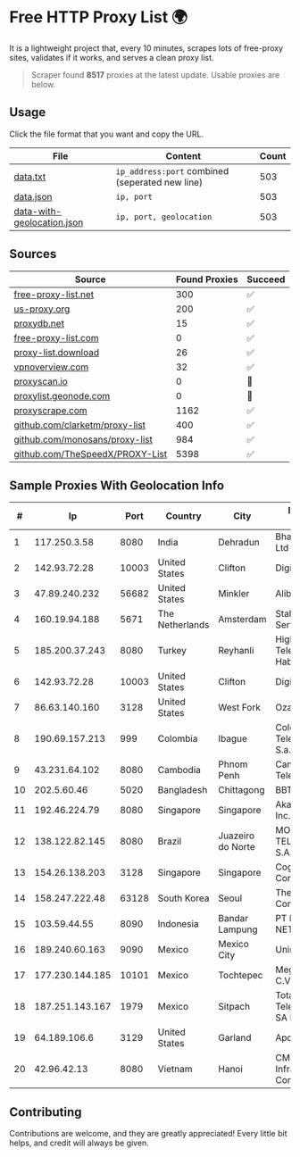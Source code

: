 
# Free HTTP Proxy List 🌍

It is a lightweight project that, every 10 minutes, scrapes lots of free-proxy sites, validates if it works, and serves a clean proxy list.


> Scraper found **8517** proxies at the latest update. Usable proxies are below.

## Usage

Click the file format that you want and copy the URL.


|File|Content|Count|
|----|-------|-----|
|[data.txt](https://raw.githubusercontent.com/themiralay/Proxy-List-World/master/data.txt)|`ip_address:port` combined (seperated new line)|503|
|[data.json](https://raw.githubusercontent.com/themiralay/Proxy-List-World/master/data.json)|`ip, port`|503|
|[data-with-geolocation.json](https://raw.githubusercontent.com/themiralay/Proxy-List-World/master/data-with-geolocation.json)|`ip, port, geolocation`|503|

## Sources

|Source|Found Proxies|Succeed|
|------|-------------|-------|
|[free-proxy-list.net](https://free-proxy-list.net)|300|✅|
|[us-proxy.org](https://www.us-proxy.org)|200|✅|
|[proxydb.net](http://proxydb.net)|15|✅|
|[free-proxy-list.com](https://free-proxy-list.com/?page=&port=&type%5B%5D=http&type%5B%5D=https&up_time=0&search=Search)|0|✅|
|[proxy-list.download](https://www.proxy-list.download/HTTP)|26|✅|
|[vpnoverview.com](https://vpnoverview.com/privacy/anonymous-browsing/free-proxy-servers)|32|✅|
|[proxyscan.io](https://www.proxyscan.io)|0|🚫|
|[proxylist.geonode.com](https://proxylist.geonode.com/api/proxy-list?limit=300&page=1&sort_by=lastChecked&sort_type=desc&protocols=http,https)|0|🚫|
|[proxyscrape.com](https://api.proxyscrape.com/v2/?request=displayproxies&protocol=http&timeout=10000&country=all&ssl=all&anonymity=all)|1162|✅|
|[github.com/clarketm/proxy-list](https://raw.githubusercontent.com/clarketm/proxy-list/master/proxy-list-raw.txt)|400|✅|
|[github.com/monosans/proxy-list](https://raw.githubusercontent.com/monosans/proxy-list/main/proxies/http.txt)|984|✅|
|[github.com/TheSpeedX/PROXY-List](https://raw.githubusercontent.com/TheSpeedX/PROXY-List/master/http.txt)|5398|✅|


## Sample Proxies With Geolocation Info

|#|Ip|Port|Country|City|Internet Service Provider|
|-|--|----|-------|----|-------------------------|
|1|117.250.3.58|8080|India|Dehradun|Bharat Sanchar Nigam Ltd|
|2|142.93.72.28|10003|United States|Clifton|DigitalOcean, LLC|
|3|47.89.240.232|56682|United States|Minkler|Alibaba.com LLC|
|4|160.19.94.188|5671|The Netherlands|Amsterdam|Stallion Network Services Limited|
|5|185.200.37.243|8080|Turkey|Reyhanli|High Speed Telekomunikasyon ve Hab. Hiz. Ltd. Sti.|
|6|142.93.72.28|10003|United States|Clifton|DigitalOcean, LLC|
|7|86.63.140.160|3128|United States|West Fork|OzarksGo, LLC|
|8|190.69.157.213|999|Colombia|Ibague|Colombia Telecomunicaciones S.a. ESP|
|9|43.231.64.102|8080|Cambodia|Phnom Penh|Cambodian SingMeng Telemedia Co|
|10|202.5.60.46|5020|Bangladesh|Chittagong|BBTS-NEW|
|11|192.46.224.79|8080|Singapore|Singapore|Akamai Technologies, Inc.|
|12|138.122.82.145|8080|Brazil|Juazeiro do Norte|MOB SERVICOS DE TELECOMUNICACOES S.A.|
|13|154.26.138.203|3128|Singapore|Singapore|Cogent Communications|
|14|158.247.222.48|63128|South Korea|Seoul|The Constant Company, LLC|
|15|103.59.44.55|8090|Indonesia|Bandar Lampung|PT INDONESIA TRANS NETWORK|
|16|189.240.60.163|9090|Mexico|Mexico City|Uninet S.A. de C.V.|
|17|177.230.144.185|10101|Mexico|Tochtepec|Mega Cable, S.A. de C.V.|
|18|187.251.143.167|1979|Mexico|Sitpach|Total Play Telecomunicaciones SA De CV|
|19|64.189.106.6|3129|United States|Garland|Apogee Telecom Inc.|
|20|42.96.42.13|8080|Vietnam|Hanoi|CMC Telecom Infrastructure Company|



## Contributing

Contributions are welcome, and they are greatly appreciated! Every
little bit helps, and credit will always be given.

